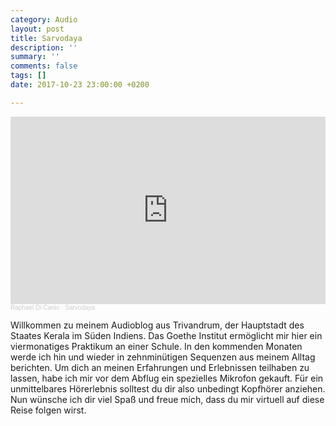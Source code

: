```yaml
---
category: Audio
layout: post
title: Sarvodaya
description: ''
summary: ''
comments: false
tags: []
date: 2017-10-23 23:00:00 +0200

---
```

<iframe width="100%" height="300" scrolling="no" frameborder="no" allow="autoplay" src="https://w.soundcloud.com/player/?url=https%3A//api.soundcloud.com/tracks/348166492&color=%23ff5500&auto_play=false&hide_related=false&show_comments=true&show_user=true&show_reposts=false&show_teaser=true&visual=true"></iframe><div style="font-size: 10px; color: #cccccc;line-break: anywhere;word-break: normal;overflow: hidden;white-space: nowrap;text-overflow: ellipsis; font-family: Interstate,Lucida Grande,Lucida Sans Unicode,Lucida Sans,Garuda,Verdana,Tahoma,sans-serif;font-weight: 100;"><a href="https://soundcloud.com/raphael-di-canio" title="Raphael Di Canio" target="_blank" style="color: #cccccc; text-decoration: none;">Raphael Di Canio</a> · <a href="https://soundcloud.com/raphael-di-canio/sarvodaya" title="Sarvodaya" target="_blank" style="color: #cccccc; text-decoration: none;">Sarvodaya</a></div>

Willkommen zu meinem Audioblog aus Trivandrum, der Hauptstadt des Staates Kerala im Süden Indiens. Das Goethe Institut ermöglicht mir hier ein viermonatiges Praktikum an einer Schule. In den kommenden Monaten werde ich hin und wieder in zehnminütigen Sequenzen aus meinem Alltag berichten. Um dich an meinen Erfahrungen und Erlebnissen teilhaben zu lassen, habe ich mir vor dem Abflug ein spezielles Mikrofon gekauft. Für ein unmittelbares Hörerlebnis solltest du dir also unbedingt Kopfhörer anziehen. Nun wünsche ich dir viel Spaß und freue mich, dass du mir virtuell auf diese Reise folgen wirst.